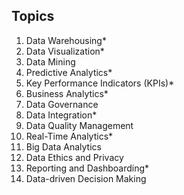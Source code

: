 ## Topics
1.  Data Warehousing*
2.  Data Visualization*
3.  Data Mining
4.  Predictive Analytics*
5.  Key Performance Indicators (KPIs)*
6.  Business Analytics*
7.  Data Governance
8.  Data Integration*
9.  Data Quality Management
10.  Real-Time Analytics*
11.  Big Data Analytics
12.  Data Ethics and Privacy
13.  Reporting and Dashboarding*
14.  Data-driven Decision Making

<!--stackedit_data:
eyJoaXN0b3J5IjpbLTQ3OTM5OTcyNF19
-->
